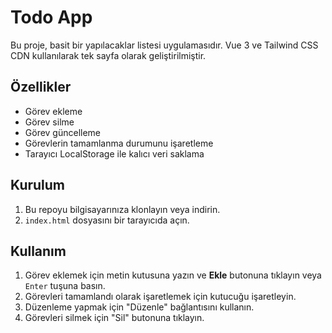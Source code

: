 # Todo App

Bu proje, basit bir yapılacaklar listesi uygulamasıdır. Vue 3 ve Tailwind CSS CDN kullanılarak tek sayfa olarak geliştirilmiştir.

## Özellikler
- Görev ekleme
- Görev silme
- Görev güncelleme
- Görevlerin tamamlanma durumunu işaretleme
- Tarayıcı LocalStorage ile kalıcı veri saklama

## Kurulum
1. Bu repoyu bilgisayarınıza klonlayın veya indirin.
2. `index.html` dosyasını bir tarayıcıda açın.

## Kullanım
1. Görev eklemek için metin kutusuna yazın ve **Ekle** butonuna tıklayın veya `Enter` tuşuna basın.
2. Görevleri tamamlandı olarak işaretlemek için kutucuğu işaretleyin.
3. Düzenleme yapmak için "Düzenle" bağlantısını kullanın.
4. Görevleri silmek için "Sil" butonuna tıklayın.
